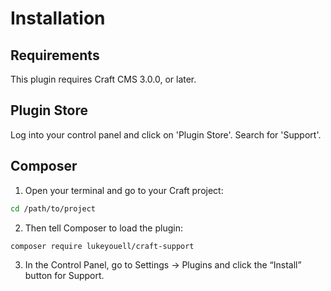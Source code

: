 # Installation

## Requirements

This plugin requires Craft CMS 3.0.0, or later.

## Plugin Store

Log into your control panel and click on 'Plugin Store'. Search for 'Support'.

## Composer

1. Open your terminal and go to your Craft project:

```bash
cd /path/to/project
```

2. Then tell Composer to load the plugin:

```bash
composer require lukeyouell/craft-support
```

3. In the Control Panel, go to Settings → Plugins and click the “Install” button for Support.
